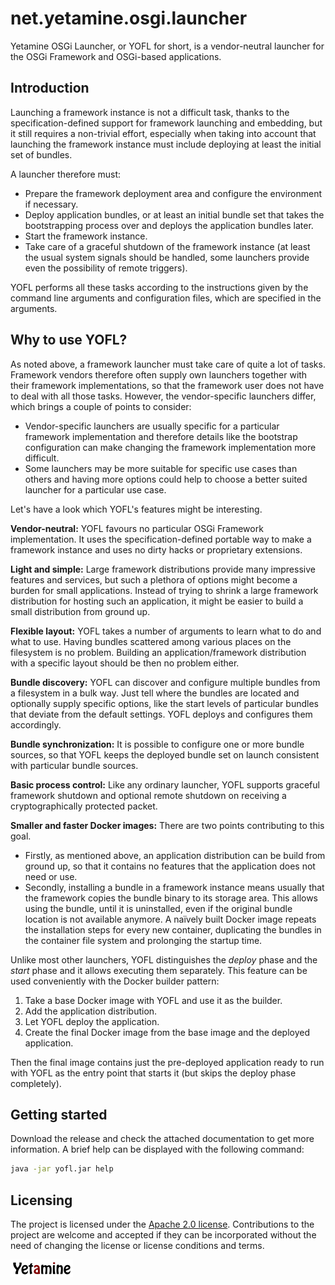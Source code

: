 # net.yetamine.osgi.launcher

Yetamine OSGi Launcher, or YOFL for short, is a vendor-neutral launcher for the OSGi Framework and OSGi-based applications.


## Introduction

Launching a framework instance is not a difficult task, thanks to the specification-defined support for framework launching and embedding, but it still requires a non-trivial effort, especially when taking into account that launching the framework instance must include deploying at least the initial set of bundles.

A launcher therefore must:

* Prepare the framework deployment area and configure the environment if necessary.
* Deploy application bundles, or at least an initial bundle set that takes the bootstrapping process over and deploys the application bundles later.
* Start the framework instance.
* Take care of a graceful shutdown of the framework instance (at least the usual system signals should be handled, some launchers provide even the possibility of remote triggers).

YOFL performs all these tasks according to the instructions given by the command line arguments and configuration files, which are specified in the arguments.


## Why to use YOFL?

As noted above, a framework launcher must take care of quite a lot of tasks.
Framework vendors therefore often supply own launchers together with their framework implementations, so that the framework user does not have to deal with all those tasks.
However, the vendor-specific launchers differ, which brings a couple of points to consider:

* Vendor-specific launchers are usually specific for a particular framework implementation and therefore details like the bootstrap configuration can make changing the framework implementation more difficult.
* Some launchers may be more suitable for specific use cases than others and having more options could help to choose a better suited launcher for a particular use case.

Let's have a look which YOFL's features might be interesting.

**Vendor-neutral:**
YOFL favours no particular OSGi Framework implementation.
It uses the specification-defined portable way to make a framework instance and uses no dirty hacks or proprietary extensions.

**Light and simple:**
Large framework distributions provide many impressive features and services, but such a plethora of options might become a burden for small applications.
Instead of trying to shrink a large framework distribution for hosting such an application, it might be easier to build a small distribution from ground up.

**Flexible layout:**
YOFL takes a number of arguments to learn what to do and what to use.
Having bundles scattered among various places on the filesystem is no problem.
Building an application/framework distribution with a specific layout should be then no problem either.

**Bundle discovery:**
YOFL can discover and configure multiple bundles from a filesystem in a bulk way.
Just tell where the bundles are located and optionally supply specific options, like the start levels of particular bundles that deviate from the default settings.
YOFL deploys and configures them accordingly.

**Bundle synchronization:**
It is possible to configure one or more bundle sources, so that YOFL keeps the deployed bundle set on launch consistent with particular bundle sources.

**Basic process control:**
Like any ordinary launcher, YOFL supports graceful framework shutdown and optional remote shutdown on receiving a cryptographically protected packet.

**Smaller and faster Docker images:**
There are two points contributing to this goal.

* Firstly, as mentioned above, an application distribution can be build from ground up, so that it contains no features that the application does not need or use.
* Secondly, installing a bundle in a framework instance means usually that the framework copies the bundle binary to its storage area.
This allows using the bundle, until it is uninstalled, even if the original bundle location is not available anymore.
A naïvely built Docker image repeats the installation steps for every new container, duplicating the bundles in the container file system and prolonging the startup time.

Unlike most other launchers, YOFL distinguishes the *deploy* phase and the *start* phase and it allows executing them separately.
This feature can be used conveniently with the Docker builder pattern:

1. Take a base Docker image with YOFL and use it as the builder.
2. Add the application distribution.
3. Let YOFL deploy the application.
4. Create the final Docker image from the base image and the deployed application.

Then the final image contains just the pre-deployed application ready to run with YOFL as the entry point that starts it (but skips the deploy phase completely).


## Getting started

Download the release and check the attached documentation to get more information.
A brief help can be displayed with the following command:

```bash
java -jar yofl.jar help
```


## Licensing ##

The project is licensed under the [Apache 2.0 license](http://www.apache.org/licenses/LICENSE-2.0). Contributions to the project are welcome and accepted if they can be incorporated without the need of changing the license or license conditions and terms.


[![Yetamine logo](https://github.com/yetamine/yetamine.github.io/raw/master/brand/light/Yetamine_logo_opaque_100x28.png "Our logo")](https://github.com/yetamine/yetamine.github.io/blob/master/brand/light/Yetamine_logo_opaque.svg)
